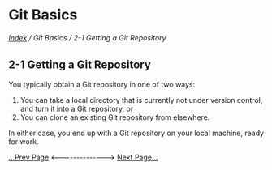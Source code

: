 Git Basics
==
###### [Index](../index.md) / Git Basics / 2-1 Getting a Git Repository

## 2-1 Getting a Git Repository
You typically obtain a Git repository in one of two ways:

1. You can take a local directory that is currently not under version control, and turn it into a Git
repository, or
2. You can clone an existing Git repository from elsewhere.

In either case, you end up with a Git repository on your local machine, ready for work.


[...Prev Page](1-4-0.md) <--------------> [Next Page...](2-1-1.md)